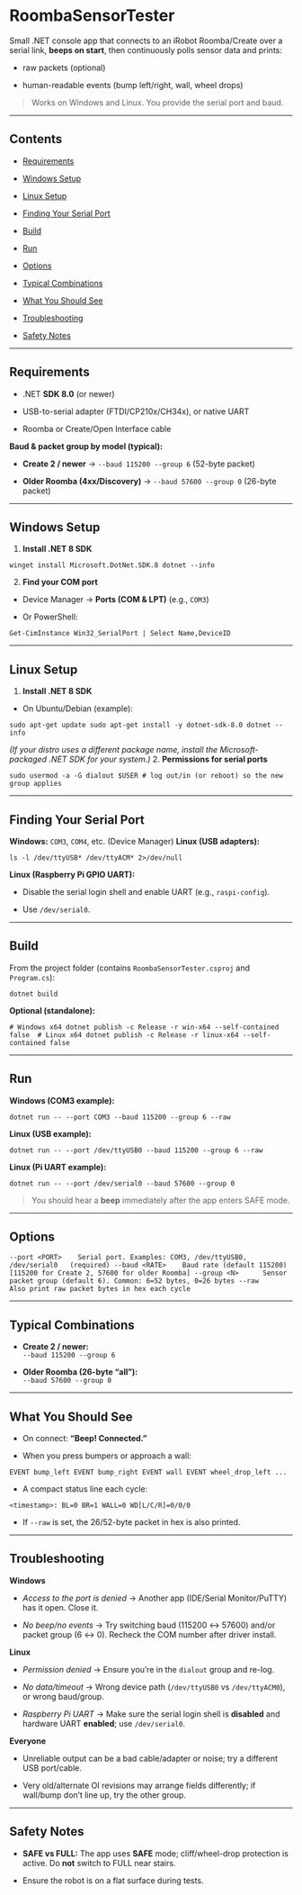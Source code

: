 RoombaSensorTester
==================

Small .NET console app that connects to an iRobot Roomba/Create over a serial link, **beeps on start**, then continuously polls sensor data and prints:
*   raw packets (optional)
    
*   human-readable events (bump left/right, wall, wheel drops)
    

> Works on Windows and Linux. You provide the serial port and baud.

* * *

Contents
--------

*   [Requirements](#requirements)
    
*   [Windows Setup](#windows-setup)
    
*   [Linux Setup](#linux-setup)
    
*   [Finding Your Serial Port](#finding-your-serial-port)
    
*   [Build](#build)
    
*   [Run](#run)
    
*   [Options](#options)
    
*   [Typical Combinations](#typical-combinations)
    
*   [What You Should See](#what-you-should-see)
    
*   [Troubleshooting](#troubleshooting)
    
*   [Safety Notes](#safety-notes)
    

* * *

Requirements
------------

*   .NET **SDK 8.0** (or newer)
    
*   USB-to-serial adapter (FTDI/CP210x/CH34x), or native UART
    
*   Roomba or Create/Open Interface cable
    
**Baud & packet group by model (typical):**
*   **Create 2 / newer** → `--baud 115200 --group 6` (52-byte packet)
    
*   **Older Roomba (4xx/Discovery)** → `--baud 57600 --group 0` (26-byte packet)
    

* * *

Windows Setup
-------------

1.  **Install .NET 8 SDK**
    

`winget install Microsoft.DotNet.SDK.8 dotnet --info`

2.  **Find your COM port**
    
*   Device Manager → **Ports (COM & LPT)** (e.g., `COM3`)
    
*   Or PowerShell:
    

`Get-CimInstance Win32_SerialPort | Select Name,DeviceID`

* * *

Linux Setup
-----------

1.  **Install .NET 8 SDK**
    
*   On Ubuntu/Debian (example):
    

`sudo apt-get update sudo apt-get install -y dotnet-sdk-8.0 dotnet --info`

_(If your distro uses a different package name, install the Microsoft-packaged .NET SDK for your system.)_
2.  **Permissions for serial ports**
    

`sudo usermod -a -G dialout $USER # log out/in (or reboot) so the new group applies`

* * *

Finding Your Serial Port
------------------------

**Windows:** `COM3`, `COM4`, etc. (Device Manager)
**Linux (USB adapters):**

`ls -l /dev/ttyUSB* /dev/ttyACM* 2>/dev/null`

**Linux (Raspberry Pi GPIO UART):**
*   Disable the serial login shell and enable UART (e.g., `raspi-config`).
    
*   Use `/dev/serial0`.
    

* * *

Build
-----

From the project folder (contains `RoombaSensorTester.csproj` and `Program.cs`):

`dotnet build`

**Optional (standalone):**

`# Windows x64 dotnet publish -c Release -r win-x64 --self-contained false  # Linux x64 dotnet publish -c Release -r linux-x64 --self-contained false`

* * *

Run
---

**Windows (COM3 example):**

`dotnet run -- --port COM3 --baud 115200 --group 6 --raw`

**Linux (USB example):**

`dotnet run -- --port /dev/ttyUSB0 --baud 115200 --group 6 --raw`

**Linux (Pi UART example):**

`dotnet run -- --port /dev/serial0 --baud 57600 --group 0`

> You should hear a **beep** immediately after the app enters SAFE mode.

* * *

Options
-------

`--port <PORT>    Serial port. Examples: COM3, /dev/ttyUSB0, /dev/serial0   (required) --baud <RATE>    Baud rate (default 115200)  [115200 for Create 2, 57600 for older Roomba] --group <N>      Sensor packet group (default 6). Common: 6=52 bytes, 0=26 bytes --raw            Also print raw packet bytes in hex each cycle`

* * *

Typical Combinations
--------------------

*   **Create 2 / newer:**  
    `--baud 115200 --group 6`
    
*   **Older Roomba (26-byte “all”):**  
    `--baud 57600 --group 0`
    

* * *

What You Should See
-------------------

*   On connect: **“Beep! Connected.”**
    
*   When you press bumpers or approach a wall:
    

`EVENT bump_left EVENT bump_right EVENT wall EVENT wheel_drop_left ...`

*   A compact status line each cycle:
    

`<timestamp>: BL=0 BR=1 WALL=0 WD[L/C/R]=0/0/0`

*   If `--raw` is set, the 26/52-byte packet in hex is also printed.
    

* * *

Troubleshooting
---------------

**Windows**
*   _Access to the port is denied_ → Another app (IDE/Serial Monitor/PuTTY) has it open. Close it.
    
*   _No beep/no events_ → Try switching baud (115200 ↔ 57600) and/or packet group (6 ↔ 0). Recheck the COM number after driver install.
    
**Linux**
*   _Permission denied_ → Ensure you’re in the `dialout` group and re-log.
    
*   _No data/timeout_ → Wrong device path (`/dev/ttyUSB0` vs `/dev/ttyACM0`), or wrong baud/group.
    
*   _Raspberry Pi UART_ → Make sure the serial login shell is **disabled** and hardware UART **enabled**; use `/dev/serial0`.
    
**Everyone**
*   Unreliable output can be a bad cable/adapter or noise; try a different USB port/cable.
    
*   Very old/alternate OI revisions may arrange fields differently; if wall/bump don’t line up, try the other group.
    

* * *

Safety Notes
------------

*   **SAFE vs FULL:** The app uses **SAFE** mode; cliff/wheel-drop protection is active. Do **not** switch to FULL near stairs.
    
*   Ensure the robot is on a flat surface during tests.
